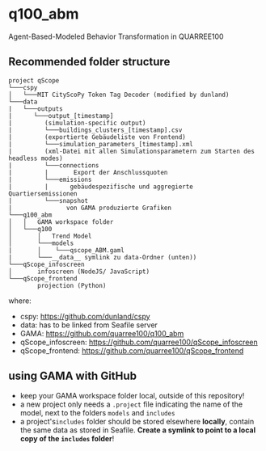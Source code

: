 # q100_abm
Agent-Based-Modeled Behavior Transformation in QUARREE100

## Recommended folder structure

```
project qScope
└───cspy
│   └───MIT CityScoPy Token Tag Decoder (modified by dunland)
└───data
|   └───outputs
|      └───output_[timestamp]
|         (simulation-specific output)
|         └───buildings_clusters_[timestamp].csv
|         (exportierte Gebäudeliste von Frontend)
|         └───simulation_parameters_[timestamp].xml
|         (xml-Datei mit allen Simulationsparametern zum Starten des headless modes)
|         └───connections
|         |       Export der Anschlussquoten
|         └───emissions
|         |      gebäudespezifische und aggregierte Quartiersemissionen
|         └───snapshot
|               von GAMA produzierte Grafiken
└───q100_abm
│   │   GAMA workspace folder
│   └───q100
│       │   Trend Model
│    	└───models
|       │    └───qscope_ABM.gaml
|       └───__data__ symlink zu data-Ordner (unten))
└───qScope_infoscreen
│       infoscreen (NodeJS/ JavaScript)
└───qScope_frontend
        projection (Python)

```

where:
- cspy: https://github.com/dunland/cspy
- data: has to be linked from Seafile server
- GAMA: https://github.com/quarree100/q100_abm
- qScope_infoscreen: https://github.com/quarree100/qScope_infoscreen
- qScope_frontend: https://github.com/quarree100/qScope_frontend

## using GAMA with GitHub

- keep your GAMA workspace folder local, outside of this repository!
- a new project only needs a `.project` file indicating the name of the model, next to the folders `models` and `includes`
- a project's`includes` folder should be stored elsewhere **locally**, contain the same data as stored in Seafile. **Create a symlink to point to a local copy of the `includes` folder**!

